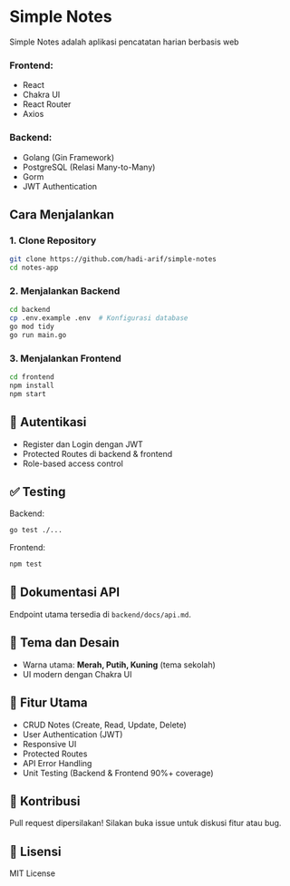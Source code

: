 # Simple Notes

Simple Notes adalah aplikasi pencatatan harian berbasis web 

### Frontend:
- React
- Chakra UI
- React Router
- Axios

### Backend:
- Golang (Gin Framework)
- PostgreSQL (Relasi Many-to-Many)
- Gorm
- JWT Authentication

##  Cara Menjalankan
### 1. Clone Repository
```sh
git clone https://github.com/hadi-arif/simple-notes
cd notes-app
```

### 2. Menjalankan Backend
```sh
cd backend
cp .env.example .env  # Konfigurasi database
go mod tidy
go run main.go
```

### 3. Menjalankan Frontend
```sh
cd frontend
npm install
npm start
```

## 🔑 Autentikasi
- Register dan Login dengan JWT
- Protected Routes di backend & frontend
- Role-based access control

## ✅ Testing
Backend:
```sh
go test ./...
```
Frontend:
```sh
npm test
```

## 📝 Dokumentasi API
Endpoint utama tersedia di `backend/docs/api.md`.

## 🎨 Tema dan Desain
- Warna utama: **Merah, Putih, Kuning** (tema sekolah)
- UI modern dengan Chakra UI

## 📌 Fitur Utama
- CRUD Notes (Create, Read, Update, Delete)
- User Authentication (JWT)
- Responsive UI
- Protected Routes
- API Error Handling
- Unit Testing (Backend & Frontend 90%+ coverage)

## 📢 Kontribusi
Pull request dipersilakan! Silakan buka issue untuk diskusi fitur atau bug.

## 📜 Lisensi
MIT License

